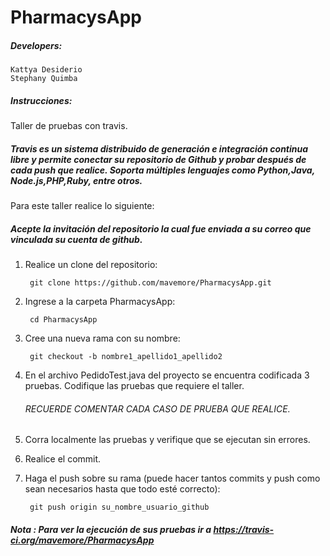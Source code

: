 
# PharmacysApp

##### Developers:
    Kattya Desiderio
	Stephany Quimba

##### Instrucciones:
Taller de pruebas con travis.

##### Travis es un sistema  distribuido  de  generación  e  integración  continua  libre y  permite conectar  su repositorio  de  Github  y  probar  después  de  cada  push  que  realice.  Soporta múltiples lenguajes como Python,Java, Node.js,PHP,Ruby, entre otros.

Para este taller realice lo siguiente:

##### Acepte la invitación del repositorio la cual fue enviada a su correo que vinculada su cuenta de github.

1. Realice un clone del repositorio:
		
		git clone https://github.com/mavemore/PharmacysApp.git

2. Ingrese a la carpeta PharmacysApp:
		
		cd PharmacysApp

3. Cree una nueva rama con su nombre:
	
		git checkout -b nombre1_apellido1_apellido2

4. En el archivo PedidoTest.java del proyecto se encuentra codificada 3 pruebas.
   Codifique las pruebas que requiere el taller.
   
   ###### RECUERDE COMENTAR CADA CASO DE PRUEBA QUE REALICE.
   
5. Corra localmente las pruebas y verifique que se ejecutan sin errores.

6. Realice el commit.

7. Haga el push sobre su rama (puede hacer tantos commits y push como sean necesarios hasta que todo esté correcto):
	
		git push origin su_nombre_usuario_github

##### Nota : Para ver la ejecución de sus pruebas ir a https://travis-ci.org/mavemore/PharmacysApp
